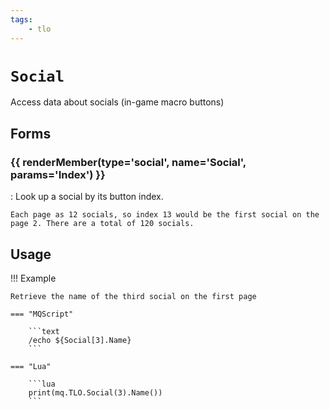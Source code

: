 ```yaml
---
tags:
    - tlo
---
```

# `Social`

<!--tlo-desc-start-->
Access data about socials (in-game macro buttons)
<!--tlo-desc-end-->
## Forms
<!--tlo-forms-start-->
### {{ renderMember(type='social', name='Social', params='Index') }}

:   Look up a social by its button index.

    Each page as 12 socials, so index 13 would be the first social on the page 2. There are a total of 120 socials.
<!--tlo-forms-end-->

## Usage

!!! Example

    Retrieve the name of the third social on the first page

    === "MQScript"

        ```text
        /echo ${Social[3].Name}
        ```

    === "Lua"

        ```lua
        print(mq.TLO.Social(3).Name())
        ```

<!--tlo-linkrefs-start-->
[social]: ../data-types/datatype-social.md
<!--tlo-linkrefs-end-->
